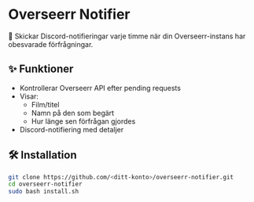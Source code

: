 # Overseerr Notifier

🚀 Skickar Discord-notifieringar varje timme när din Overseerr-instans har obesvarade förfrågningar.

## ✨ Funktioner

- Kontrollerar Overseerr API efter pending requests
- Visar:
  - Film/titel
  - Namn på den som begärt
  - Hur länge sen förfrågan gjordes
- Discord-notifiering med detaljer

## 🛠️ Installation

```bash
git clone https://github.com/<ditt-konto>/overseerr-notifier.git
cd overseerr-notifier
sudo bash install.sh
